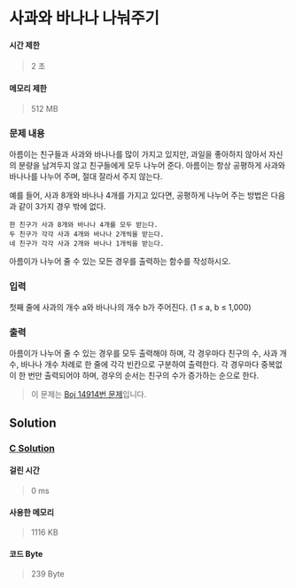 # 사과와 바나나 나눠주기


#### 시간 제한


> 2 초


#### 메모리 제한


> 512 MB


### 문제 내용


아름이는 친구들과 사과와 바나나를 많이 가지고 있지만, 과일을 좋아하지 않아서 자신의 분량을 남겨두지 않고 친구들에게 모두 나누어 준다. 아름이는 항상 공평하게 사과와 바나나를 나누어 주며, 절대 잘라서 주지 않는다.

예를 들어, 사과 8개와 바나나 4개를 가지고 있다면, 공평하게 나누어 주는 방법은 다음과 같이 3가지 경우 밖에 없다.


	한 친구가 사과 8개와 바나나 4개를 모두 받는다.
	두 친구가 각각 사과 4개와 바나나 2개씩을 받는다.
	네 친구가 각각 사과 2개와 바나나 1개씩을 받는다.


아름이가 나누어 줄 수 있는 모든 경우를 출력하는 함수를 작성하시오.


### 입력


첫째 줄에 사과의 개수 a와 바나나의 개수 b가 주어진다. (1 ≤ a, b ≤ 1,000)


### 출력


아름이가 나누어 줄 수 있는 경우를 모두 출력해야 하며, 각 경우마다 친구의 수, 사과 개수, 바나나 개수 차례로 한 줄에 각각 빈칸으로 구분하여 출력한다. 각 경우마다 중복없이 한 번만 출력되어야 하며, 경우의 순서는 친구의 수가 증가하는 순으로 한다.


> 이 문제는 [Boj 14914번 문제](https://www.acmicpc.net/problem/14914)입니다.


## Solution


### [C Solution](./main.c)


#### 걸린 시간


> 0 ms


#### 사용한 메모리


> 1116 KB


#### 코드 Byte


> 239 Byte
